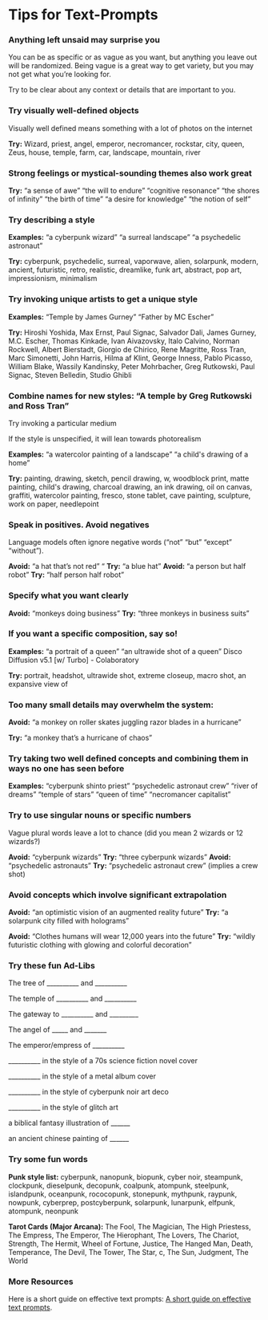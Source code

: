 # Tips for Text-Prompts

### Anything left unsaid may surprise you

You can be as specific or as vague as you want, but anything you leave out will be randomized. Being vague is a great way to get variety, but you may not get what you’re looking for.

Try to be clear about any context or details that are important to you.

### Try visually well-defined objects

Visually well defined means something with a lot of photos on the internet

**Try:** Wizard, priest, angel, emperor, necromancer, rockstar, city, queen, Zeus, house, temple, farm, car, landscape, mountain, river

### Strong feelings or mystical-sounding themes also work great

**Try:** “a sense of awe” “the will to endure” “cognitive resonance” “the shores of infinity” “the birth of time” “a desire for knowledge” “the notion of self”

### Try describing a style

**Examples:** “a cyberpunk wizard” “a surreal landscape” “a psychedelic astronaut”

**Try:** cyberpunk, psychedelic, surreal, vaporwave, alien, solarpunk, modern, ancient, futuristic, retro, realistic, dreamlike, funk art, abstract, pop art, impressionism, minimalism

### Try invoking unique artists to get a unique style

**Examples:** “Temple by James Gurney” “Father by MC Escher”

**Try:** Hiroshi Yoshida, Max Ernst, Paul Signac, Salvador Dali, James Gurney, M.C. Escher, Thomas Kinkade, Ivan Aivazovsky, Italo Calvino, Norman Rockwell, Albert Bierstadt, Giorgio de Chirico, Rene Magritte, Ross Tran, Marc Simonetti, John Harris, Hilma af Klint, George Inness, Pablo Picasso, William Blake, Wassily Kandinsky, Peter Mohrbacher, Greg Rutkowski, Paul Signac, Steven Belledin, Studio Ghibli

### Combine names for new styles: “A temple by Greg Rutkowski and Ross Tran”

Try invoking a particular medium

If the style is unspecified, it will lean towards photorealism

**Examples:** “a watercolor painting of a landscape” “a child's drawing of a home”

**Try:** painting, drawing, sketch, pencil drawing, w, woodblock print, matte painting, child's drawing, charcoal drawing, an ink drawing, oil on canvas, graffiti, watercolor painting, fresco, stone tablet, cave painting, sculpture, work on paper, needlepoint

### Speak in positives. Avoid negatives

Language models often ignore negative words (“not” “but” “except” “without”).

**Avoid:** “a hat that’s not red” “ **Try:** “a blue hat” **Avoid:** “a person but half robot” **Try:** “half person half robot”

### Specify what you want clearly

**Avoid:** “monkeys doing business” **Try:** “three monkeys in business suits”

### If you want a specific composition, say so!

**Examples:** “a portrait of a queen” “an ultrawide shot of a queen” Disco Diffusion v5.1 \[w/ Turbo] - Colaboratory

**Try:** portrait, headshot, ultrawide shot, extreme closeup, macro shot, an expansive view of

### Too many small details may overwhelm the system:

**Avoid:** “a monkey on roller skates juggling razor blades in a hurricane”

**Try:** “a monkey that’s a hurricane of chaos”

### Try taking two well defined concepts and combining them in ways no one has seen before

**Examples:** “cyberpunk shinto priest” “psychedelic astronaut crew” “river of dreams” “temple of stars” “queen of time” “necromancer capitalist”

### Try to use singular nouns or specific numbers

Vague plural words leave a lot to chance (did you mean 2 wizards or 12 wizards?)

**Avoid:** “cyberpunk wizards” **Try:** “three cyberpunk wizards” **Avoid:** “psychedelic astronauts” **Try:** “psychedelic astronaut crew” (implies a crew shot)

### Avoid concepts which involve significant extrapolation

**Avoid:** “an optimistic vision of an augmented reality future” **Try:** “a solarpunk city filled with holograms”

**Avoid:** “Clothes humans will wear 12,000 years into the future” **Try:** “wildly futuristic clothing with glowing and colorful decoration”

### Try these fun Ad-Libs

The tree of \_\_\_\_\_\_\_\_\_\_ and \_\_\_\_\_\_\_\_\_\_

The temple of \_\_\_\_\_\_\_\_\_\_ and \_\_\_\_\_\_\_\_\_\_

The gateway to \_\_\_\_\_\_\_\_\_\_ and \_\_\_\_\_\_\_\_\_

The angel of \_\_\_\_\_ and \_\_\_\_\_\_\_

The emperor/empress of \_\_\_\_\_\_\_\_\_\_

\_\_\_\_\_\_\_\_\_\_ in the style of a 70s science fiction novel cover

\_\_\_\_\_\_\_\_\_\_ in the style of a metal album cover

\_\_\_\_\_\_\_\_\_\_ in the style of cyberpunk noir art deco

\_\_\_\_\_\_\_\_\_\_ in the style of glitch art

a biblical fantasy illustration of \_\_\_\_\_\_

an ancient chinese painting of \_\_\_\_\_\_

### Try some fun words

**Punk style list:** cyberpunk, nanopunk, biopunk, cyber noir, steampunk, clockpunk, dieselpunk, decopunk, coalpunk, atompunk, steelpunk, islandpunk, oceanpunk, rococopunk, stonepunk, mythpunk, raypunk, nowpunk, cyberprep, postcyberpunk, solarpunk, lunarpunk, elfpunk, atompunk, neonpunk

**Tarot Cards (Major Arcana):** The Fool, The Magician, The High Priestess, The Empress, The Emperor, The Hierophant, The Lovers, The Chariot, Strength, The Hermit, Wheel of Fortune, Justice, The Hanged Man, Death, Temperance, The Devil, The Tower, The Star, c, The Sun, Judgment, The World

### More Resources

Here is a short guide on effective text prompts: [A short guide on effective text prompts](https://docs.google.com/document/d/1XUT2G9LmkZataHFzmuOtRXnuWBfhvXDAo8DkS--8tec).
